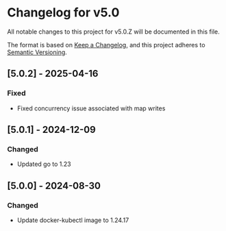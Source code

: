 # Changelog for v5.0

All notable changes to this project for v5.0.Z will be documented in this file.

The format is based on [Keep a Changelog](https://keepachangelog.com/en/1.0.0/),
and this project adheres to [Semantic Versioning](https://semver.org/spec/v2.0.0.html).

## [5.0.2] - 2025-04-16

### Fixed

- Fixed concurrency issue associated with map writes

## [5.0.1] - 2024-12-09

### Changed

- Updated go to 1.23

## [5.0.0] - 2024-08-30

### Changed

- Update docker-kubectl image to 1.24.17
